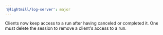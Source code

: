 ```yaml
---
'@lightmill/log-server': major
---
```


Clients now keep access to a run after having canceled or completed it. One must delete the session to remove a client's access to a run.
